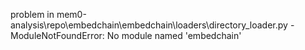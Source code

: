 problem in mem0-analysis\repo\embedchain\embedchain\loaders\directory_loader.py - ModuleNotFoundError: No module named 'embedchain'
